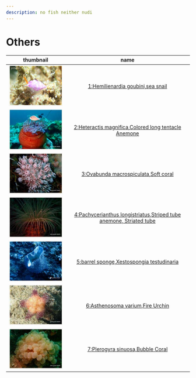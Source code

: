 ```yaml
---
description: no fish neither nudi
---
```


# Others

| thumbnail | name |
| :---: | :---: |
| ![](../../.gitbook/assets/small-hemilienardia-goubini.jpg)  | [1:Hemilienardia goubini,sea snail](1-hemilienardia-goubini-sea-snail.md) |
| ![](../../.gitbook/assets/small-heteractis-magnifica.jpg)  | [2:Heteractis magnifica,Colored long tentacle Anemone](2-heteractis-magnifica-colored-long-tentacle-anemone.md) |
| ![](../../.gitbook/assets/small-ovabunda-macrospiculata.jpg)  | [3:Ovabunda macrospiculata,Soft coral](3-ovabunda-macrospiculata-soft-coral.md) |
| ![](../../.gitbook/assets/small-pachycerianthus-longistriatus.jpg)  | [4:Pachycerianthus longistriatus,Striped tube anemone, Striated tube](4-pachycerianthus-longistriatus-striped-tube-anemone-striated-tube.md) |
| ![](../../.gitbook/assets/small-barrel-sponge.jpg)  | [5:barrel sponge,Xestospongia testudinaria](5-barrel-sponge-xestospongia-testudinaria.md) |
| ![](../../.gitbook/assets/small-asthenosoma-varium.jpg)  | [6:Asthenosoma varium,Fire Urchin](6-asthenosoma-varium-fire-urchin.md) |
| ![](../../.gitbook/assets/small-plerogyra-sinuosa.jpg)  | [7:Plerogyra sinuosa,Bubble Coral](7-plerogyra-sinuosa-bubble-coral.md) |




